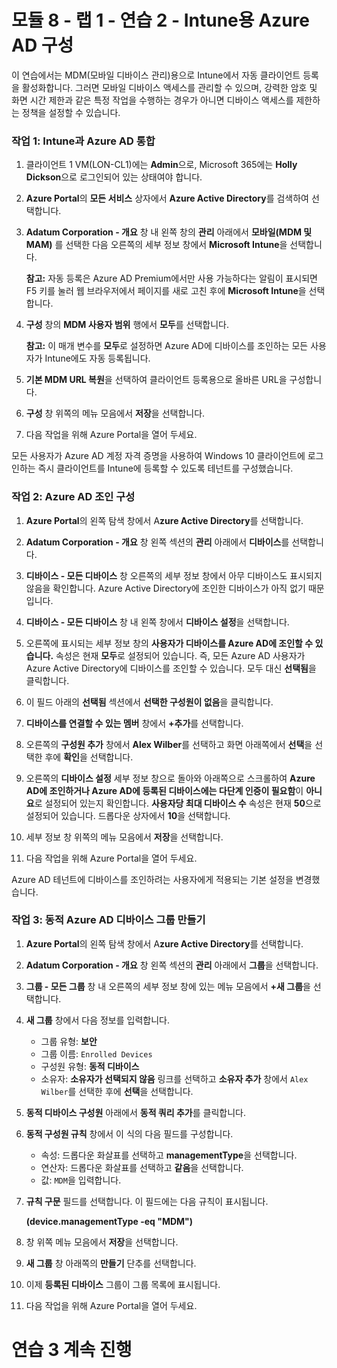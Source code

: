 ﻿# 모듈 8 - 랩 1 - 연습 2 - Intune용 Azure AD 구성 

이 연습에서는 MDM(모바일 디바이스 관리)용으로 Intune에서 자동 클라이언트 등록을 활성화합니다. 그러면 모바일 디바이스 액세스를 관리할 수 있으며, 강력한 암호 및 화면 시간 제한과 같은 특정 작업을 수행하는 경우가 아니면 디바이스 액세스를 제한하는 정책을 설정할 수 있습니다.

### 작업 1: Intune과 Azure AD 통합

1. 클라이언트 1 VM(LON-CL1)에는 **Admin**으로, Microsoft 365에는 **Holly Dickson**으로 로그인되어 있는 상태여야 합니다.

2. **Azure Portal**의 **모든 서비스** 상자에서 **Azure Active Directory**를 검색하여 선택합니다.

3. **Adatum Corporation - 개요** 창 내 왼쪽 창의 **관리** 아래에서 **모바일(MDM 및 MAM)** 를 선택한 다음 오른쪽의 세부 정보 창에서 **Microsoft Intune**을 선택합니다.

    **참고:** 자동 등록은 Azure AD Premium에서만 사용 가능하다는 알림이 표시되면 F5 키를 눌러 웹 브라우저에서 페이지를 새로 고친 후에 **Microsoft Intune**을 선택합니다.

4. **구성** 창의 **MDM 사용자 범위** 행에서 **모두**를 선택합니다.

    **참고:** 이 매개 변수를 **모두**로 설정하면 Azure AD에 디바이스를 조인하는 모든 사용자가 Intune에도 자동 등록됩니다.

5. **기본 MDM URL 복원**을 선택하여 클라이언트 등록용으로 올바른 URL을 구성합니다.

6. **구성** 창 위쪽의 메뉴 모음에서 **저장**을 선택합니다.

7. 다음 작업을 위해 Azure Portal을 열어 두세요.

모든 사용자가 Azure AD 계정 자격 증명을 사용하여 Windows 10 클라이언트에 로그인하는 즉시 클라이언트를 Intune에 등록할 수 있도록 테넌트를 구성했습니다.


### 작업 2: Azure AD 조인 구성

1. **Azure Portal**의 왼쪽 탐색 창에서 A**zure Active Directory**를 선택합니다.

2. **Adatum Corporation - 개요** 창 왼쪽 섹션의 **관리** 아래에서 **디바이스**를 선택합니다.

3. **디바이스 - 모든 디바이스** 창 오른쪽의 세부 정보 창에서 아무 디바이스도 표시되지 않음을 확인합니다. Azure Active Directory에 조인한 디바이스가 아직 없기 때문입니다.

4. **디바이스 - 모든 디바이스** 창 내 왼쪽 창에서 **디바이스 설정**을 선택합니다.

5. 오른쪽에 표시되는 세부 정보 창의 **사용자가 디바이스를 Azure AD에 조인할 수 있습니다.** 속성은 현재 **모두**로 설정되어 있습니다. 즉, 모든 Azure AD 사용자가 Azure Active Directory에 디바이스를 조인할 수 있습니다. 모두 대신 **선택됨**을 클릭합니다.

6. 이 필드 아래의 **선택됨** 섹션에서 **선택한 구성원이 없음**을 클릭합니다.

7. **디바이스를 연결할 수 있는 멤버** 창에서 **+추가**를 선택합니다.

8. 오른쪽의 **구성원 추가** 창에서 **Alex Wilber**를 선택하고 화면 아래쪽에서 **선택**을 선택한 후에 **확인**을 선택합니다.

9. 오른쪽의 **디바이스 설정** 세부 정보 창으로 돌아와 아래쪽으로 스크롤하여 **Azure AD에 조인하거나 Azure AD에 등록된 디바이스에는 다단계 인증이 필요함**이 **아니요**로 설정되어 있는지 확인합니다. **사용자당 최대 디바이스 수** 속성은 현재 **50**으로 설정되어 있습니다. 드롭다운 상자에서 **10**을 선택합니다.

10. 세부 정보 창 위쪽의 메뉴 모음에서 **저장**을 선택합니다.

11. 다음 작업을 위해 Azure Portal을 열어 두세요.

Azure AD 테넌트에 디바이스를 조인하려는 사용자에게 적용되는 기본 설정을 변경했습니다.


### 작업 3: 동적 Azure AD 디바이스 그룹 만들기

1. **Azure Portal**의 왼쪽 탐색 창에서 A**zure Active Directory**를 선택합니다.

2. **Adatum Corporation - 개요** 창 왼쪽 섹션의 **관리** 아래에서 **그룹**을 선택합니다.

3. **그룹 - 모든 그룹** 창 내 오른쪽의 세부 정보 창에 있는 메뉴 모음에서 **+새 그룹**을 선택합니다.

4. **새 그룹** 창에서 다음 정보를 입력합니다.

    - 그룹 유형: **보안**
    - 그룹 이름: `Enrolled Devices`
    - 구성원 유형: **동적 디바이스**
    - 소유자: **소유자가 선택되지 않음** 링크를 선택하고 **소유자 추가** 창에서 `Alex Wilber`를 선택한 후에 **선택**을 선택합니다.

5. **동적 디바이스 구성원** 아래에서 **동적 쿼리 추가**를 클릭합니다.

6. **동적 구성원 규칙** 창에서 이 식의 다음 필드를 구성합니다.

    - 속성: 드롭다운 화살표를 선택하고 **managementType**을 선택합니다.
    - 연산자: 드롭다운 화살표를 선택하고 **같음**을 선택합니다.  
    - 값: `MDM`을 입력합니다.

3. **규칙 구문** 필드를 선택합니다. 이 필드에는 다음 규칙이 표시됩니다.

    **(device.managementType -eq  &quot;MDM&quot;)**

7. 창 위쪽 메뉴 모음에서 **저장**을 선택합니다.

8. **새 그룹** 창 아래쪽의 **만들기** 단추를 선택합니다.

9. 이제 **등록된 디바이스** 그룹이 그룹 목록에 표시됩니다.

10. 다음 작업을 위해 Azure Portal을 열어 두세요.


# 연습 3 계속 진행
